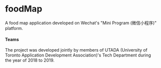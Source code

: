 # foodMap
A food map application developed on Wechat's "Mini Program (微信小程序)" platform.

#### Teams
The project was developed jointly by members of UTADA (University of Toronto Application Development Association)'s Tech Department during the year of 2018 to 2019.

